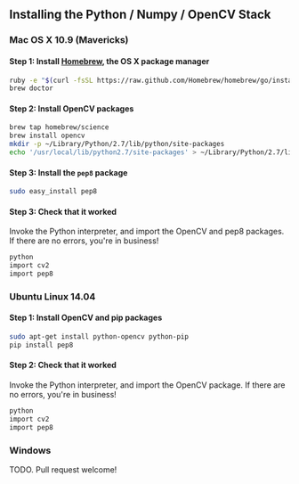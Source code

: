 ## Installing the Python / Numpy / OpenCV Stack

### Mac OS X 10.9 (Mavericks)

#### Step 1: Install [Homebrew](http://brew.sh), the OS X package manager

```bash
ruby -e "$(curl -fsSL https://raw.github.com/Homebrew/homebrew/go/install)"
brew doctor
```

#### Step 2: Install OpenCV packages

```bash
brew tap homebrew/science
brew install opencv
mkdir -p ~/Library/Python/2.7/lib/python/site-packages
echo '/usr/local/lib/python2.7/site-packages' > ~/Library/Python/2.7/lib/python/site-packages/homebrew.pth
```

#### Step 3: Install the `pep8` package

```bash
sudo easy_install pep8
```

#### Step 3: Check that it worked

Invoke the Python interpreter, and import the OpenCV and pep8 packages. If there are no errors, you're in business!

```bash
python
import cv2
import pep8
```

### Ubuntu Linux 14.04

#### Step 1: Install OpenCV and pip packages

```bash
sudo apt-get install python-opencv python-pip
pip install pep8
```

#### Step 2: Check that it worked

Invoke the Python interpreter, and import the OpenCV package. If there are no errors, you're in business!

```bash
python
import cv2
import pep8
```

### Windows

TODO. Pull request welcome!
